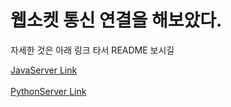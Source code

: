 # 웹소켓 통신 연결을 해보았다.

자세한 것은 아래 링크 타서 README 보시길


[JavaServer Link](https://github.com/itsdangerous/JavaWebSocketServer)<br><br>
[PythonServer Link](https://github.com/itsdangerous/emotion_predict_FastAPI)


